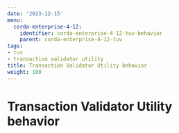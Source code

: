 ```yaml
---
date: '2023-12-15'
menu:
  corda-enterprise-4-12:
    identifier: corda-enterprise-4-12-tuv-behavior
    parent: corda-enterprise-4-12-tuv
tags:
- tuv
- transaction validator utility
title: Transaction Validator Utility behavior
weight: 100
---
```


# Transaction Validator Utility behavior

